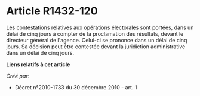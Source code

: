 # Article R1432-120

Les contestations relatives aux opérations électorales sont portées, dans un délai de cinq jours à compter de la proclamation
des résultats, devant le directeur général de l'agence. Celui-ci se prononce dans un délai de cinq jours. Sa décision peut
être contestée devant la juridiction administrative dans un délai de cinq jours.

**Liens relatifs à cet article**

_Créé par_:

  - Décret n°2010-1733 du 30 décembre 2010 - art. 1
